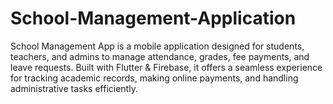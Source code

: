 # School-Management-Application
School Management App is a mobile application designed for students, teachers, and admins to manage attendance, grades, fee payments, and leave requests. Built with Flutter &amp; Firebase, it offers a seamless experience for tracking academic records, making online payments, and handling administrative tasks efficiently.

